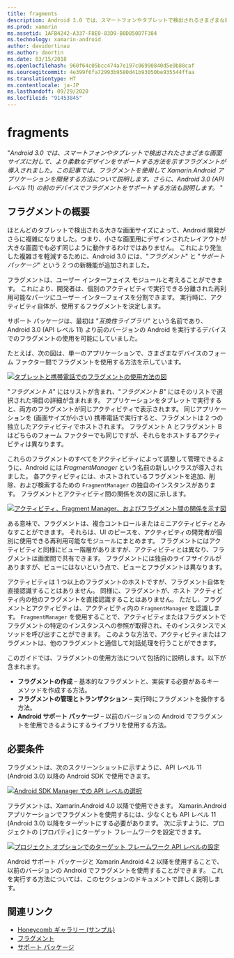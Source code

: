 ```yaml
---
title: fragments
description: Android 3.0 では、スマートフォンやタブレットで検出されるさまざまな画面サイズに対して、より柔軟なデザインをサポートする方法を示すフラグメントが導入されました。 この記事では、フラグメントを使用して Xamarin.Android アプリケーションを開発する方法について説明します。さらに、Android 3.0 (API レベル 11) の前のデバイスでフラグメントをサポートする方法も説明します。
ms.prod: xamarin
ms.assetid: 1AFB4242-A337-F8E0-83D9-B8D850D7F384
ms.technology: xamarin-android
author: davidortinau
ms.author: daortin
ms.date: 03/15/2018
ms.openlocfilehash: 960f64c05bcc474a7e197c06990840d5e9b88caf
ms.sourcegitcommit: 4e399f6fa72993b9580d41b93050be935544ffaa
ms.translationtype: HT
ms.contentlocale: ja-JP
ms.lasthandoff: 09/29/2020
ms.locfileid: "91453845"
---
```

# <a name="fragments"></a>fragments

"_Android 3.0 では、スマートフォンやタブレットで検出されたさまざまな画面サイズに対して、より柔軟なデザインをサポートする方法を示すフラグメントが導入されました。この記事では、フラグメントを使用して Xamarin.Android アプリケーションを開発する方法について説明します。さらに、Android 3.0 (API レベル 11) の前のデバイスでフラグメントをサポートする方法も説明します。_ "

## <a name="fragments-overview"></a>フラグメントの概要

ほとんどのタブレットで検出される大きな画面サイズによって、Android 開発がさらに複雑になりました。つまり、小さな画面用にデザインされたレイアウトが大きな画面でも必ず同じように動作するわけではありません。 これにより発生した複雑さを軽減するために、Android 3.0 には、"*フラグメント*" と "*サポート パッケージ*" という 2 つの新機能が追加されました。

フラグメントは、ユーザー インターフェイス モジュールと考えることができます。 これにより、開発者は、個別のアクティビティで実行できる分離された再利用可能なパーツにユーザー インターフェイスを分割できます。 実行時に、アクティビティ自体が、使用するフラグメントを決定します。

サポート パッケージは、最初は "*互換性ライブラリ*" という名前であり、Android 3.0 (API レベル 11) より前のバージョンの Android を実行するデバイスでのフラグメントの使用を可能にしていました。

たとえば、次の図は、単一のアプリケーションで、さまざまなデバイスのフォーム ファクター間でフラグメントを使用する方法を示しています。

[![タブレットと携帯電話でのフラグメントの使用方法の図](images/00.png)](images/00.png#lightbox)

"*フラグメント A*" にはリストが含まれ、"*フラグメント B*" にはそのリストで選択された項目の詳細が含まれます。 アプリケーションをタブレットで実行すると、両方のフラグメントが同じアクティビティで表示されます。 同じアプリケーションを (画面サイズが小さい) 携帯電話で実行すると、フラグメントは 2 つの独立したアクティビティでホストされます。 フラグメント A とフラグメント B はどちらのフォーム ファクターでも同じですが、それらをホストするアクティビティは異なります。

これらのフラグメントのすべてをアクティビティによって調整して管理できるように、Android には *FragmentManager* という名前の新しいクラスが導入されました。 各アクティビティには、ホストされているフラグメントを追加、削除、および検索するための `FragmentManager` の独自のインスタンスがあります。 フラグメントとアクティビティ間の関係を次の図に示します。

[![アクティビティ、Fragment Manager、およびフラグメント間の関係を示す図](images/01.png)](images/01.png#lightbox)

ある意味で、フラグメントは、複合コントロールまたはミニアクティビティとみなすことができます。 それらは、UI のピースを、アクティビティの開発者が個別に使用できる再利用可能なモジュールにまとめます。 フラグメントにはアクティビティと同様にビュー階層がありますが、アクティビティとは異なり、フラグメントは画面間で共有できます。 フラグメントには独自のライフサイクルがありますが、ビューにはないという点で、ビューとフラグメントは異なります。

アクティビティは 1 つ以上のフラグメントのホストですが、フラグメント自体を直接認識することはありません。 同様に、フラグメントが、ホスト アクティビティ内の他のフラグメントを直接認識することはありません。 ただし、フラグメントとアクティビティは、アクティビティ内の `FragmentManager` を認識します。 `FragmentManager` を使用することで、アクティビティまたはフラグメントでフラグメントの特定のインスタンスへの参照が取得され、そのインスタンスでメソッドを呼び出すことができます。 このような方法で、アクティビティまたはフラグメントは、他のフラグメントと通信して対話処理を行うことができます。

このガイドでは、フラグメントの使用方法について包括的に説明します。以下が含まれます。

- **フラグメントの作成** – 基本的なフラグメントと、実装する必要があるキー メソッドを作成する方法。
- **フラグメントの管理とトランザクション** – 実行時にフラグメントを操作する方法。
- **Android サポート パッケージ** – 以前のバージョンの Android でフラグメントを使用できるようにするライブラリを使用する方法。

## <a name="requirements"></a>必要条件

フラグメントは、次のスクリーンショットに示すように、API レベル 11 (Android 3.0) 以降の Android SDK で使用できます。

[![Android SDK Manager での API レベルの選択](images/02.png)](images/02.png#lightbox)

フラグメントは、Xamarin.Android 4.0 以降で使用できます。 Xamarin.Android アプリケーションでフラグメントを使用するには、少なくとも API レベル 11 (Android 3.0) 以降をターゲットにする必要があります。 次に示すように、プロジェクトの [プロパティ] にターゲット フレームワークを設定できます。

[![プロジェクト オプションでのターゲット フレームワーク API レベルの設定](images/03-sml.png)](images/03.png#lightbox)

Android サポート パッケージと Xamarin.Android 4.2 以降を使用することで、以前のバージョンの Android でフラグメントを使用することができます。 これを実行する方法については、このセクションのドキュメントで詳しく説明します。

## <a name="related-links"></a>関連リンク

- [Honeycomb ギャラリー (サンプル)](/samples/xamarin/monodroid-samples/honeycombgallery)
- [フラグメント](https://developer.android.com/guide/topics/fundamentals/fragments.html)
- [サポート パッケージ](https://developer.android.com/sdk/compatibility-library.html)